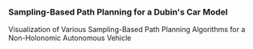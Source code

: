 ### Sampling-Based Path Planning for a Dubin's Car Model

Visualization of Various Sampling-Based Path Planning Algorithms for a Non-Holonomic Autonomous Vehicle
